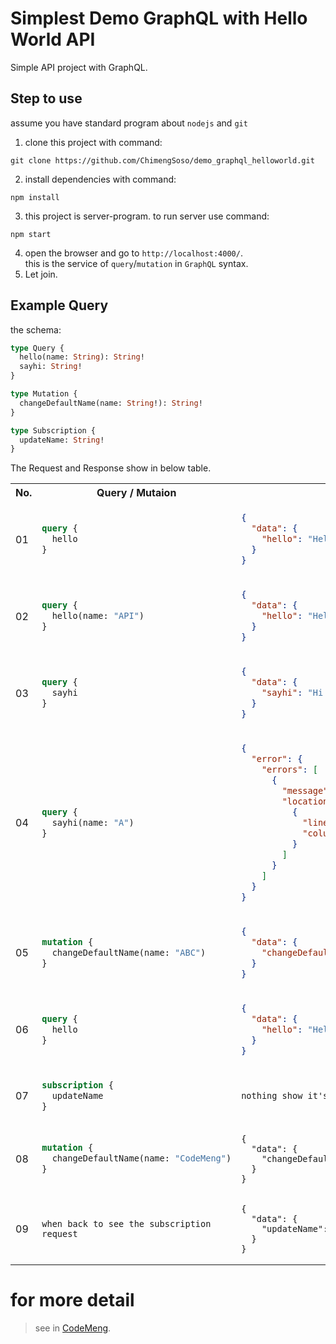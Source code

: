 # Simplest Demo GraphQL with Hello World API
Simple API project with GraphQL.
## Step to use
assume you have standard program about `nodejs` and `git`
1. clone this project with command: 
```git
git clone https://github.com/ChimengSoso/demo_graphql_helloworld.git
```
2. install dependencies with command:
```node
npm install
```
3. this project is server-program. to run server use command:
```node
npm start
```
4. open the browser and go to `http://localhost:4000/`. <br>
   this is the service of `query`/`mutation` in `GraphQL` syntax.
5. Let join.

## Example Query
the schema:
```graphql
type Query {
  hello(name: String): String!
  sayhi: String!
}

type Mutation {
  changeDefaultName(name: String!): String!
}

type Subscription {
  updateName: String!
}
```
The Request and Response show in below table.
<table>
<tr>
  <th> No. </th>
  <th> Query / Mutaion </th>
  <th> Result </th>
</tr>
<tr>
  <td> 01 </td>
  <td> 
    
```graphql
query {
  hello
}
```
</td>
<td> 

```json
{
  "data": {
    "hello": "Hello World from Chi!"
  }
}
```
</td>
</tr>
<tr>
  <td> 02 </td>
<td>
    
```graphql    
query {
  hello(name: "API")
}
```
</td>
<td>
    
```json
{
  "data": {
    "hello": "Hello World from API!"
  }
}
```   
</td>
</tr>
  
<tr>
  <td> 03 </td>
<td>
    
```graphql    
query {
  sayhi
}
```
</td>
<td>
    
```json
{
  "data": {
    "sayhi": "Hi API from graphQL"
  }
}
```   
</td>
</tr>


<tr>
  <td> 04 </td>
<td>
    
```graphql    
query {
  sayhi(name: "A")
}
```
</td>
<td>
    
```json
{
  "error": {
    "errors": [
      {
        "message": "Unknown argument \"name\" on field \"sayhi\" of type \"Query\".",
        "locations": [
          {
            "line": 2,
            "column": 9
          }
        ]
      }
    ]
  }
}
```   
</td>
</tr>
  
  
<tr>
  <td> 05 </td>
<td>
    
```graphql    
mutation {
  changeDefaultName(name: "ABC")
}
```
</td>
<td>
    
```json
{
  "data": {
    "changeDefaultName": "Ok change the default name to ABC"
  }
}
```   
</td>
</tr>
  
  
<tr>
  <td> 06 </td>
<td>
    
```graphql    
query {
  hello
}
```
</td>
<td>
    
```json
{
  "data": {
    "hello": "Hello World from ABC!"
  }
}
```   
</td>
</tr>
  
  <tr>
  <td> 07 </td>
<td>
    
```graphql    
subscription {
  updateName
}
```
</td>
<td>
    
```text
nothing show it's waiting...
```   
</td>
</tr>
  
<tr>
  <td> 08 </td>
<td>
    
```graphql    
mutation {
  changeDefaultName(name: "CodeMeng")
}
```
</td>
<td>
    
```text
{
  "data": {
    "changeDefaultName": "Ok change the default name to CodeMeng"
  }
}
```   
</td>
</tr>
  
  
<tr>
  <td> 09 </td>
<td>
    
```text    
when back to see the subscription request
```
</td>
<td>
    
```text
{
  "data": {
    "updateName": "Notify Update Default Name to CodeMeng"
  }
}
```   
</td>
</tr>
</table>

# for more detail
> see in [CodeMeng](https://www.youtube.com/channel/UC9GH5OL2YrdtI--py1hDoaQ).
